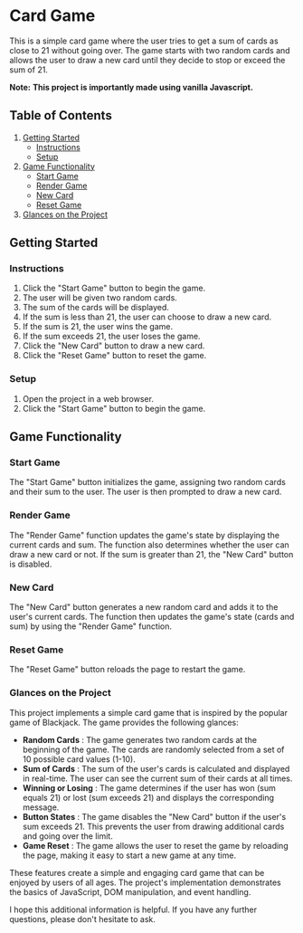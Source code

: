 
# Card Game

This is a simple card game where the user tries to get a sum of cards as close to 21 without going over. The game starts with two random cards and allows the user to draw a new card until they decide to stop or exceed the sum of 21.

**Note:** **This project is importantly made using vanilla Javascript.**

## Table of Contents

1. [Getting Started](#getting-started)
   * [Instructions](#instructions)
   * [Setup](#setup)
2. [Game Functionality](#game-functionality)
   * [Start Game](#start-game)
   * [Render Game](#render-game)
   * [New Card](#new-card)
   * [Reset Game](#reset-game)
3. [Glances on the Project](#glances-on-the-project)

## Getting Started

### Instructions

1. Click the "Start Game" button to begin the game.
2. The user will be given two random cards.
3. The sum of the cards will be displayed.
4. If the sum is less than 21, the user can choose to draw a new card.
5. If the sum is 21, the user wins the game.
6. If the sum exceeds 21, the user loses the game.
7. Click the "New Card" button to draw a new card.
8. Click the "Reset Game" button to reset the game.

### Setup

1. Open the project in a web browser.
2. Click the "Start Game" button to begin the game.

## Game Functionality

### Start Game

The "Start Game" button initializes the game, assigning two random cards and their sum to the user. The user is then prompted to draw a new card.

### Render Game

The "Render Game" function updates the game's state by displaying the current cards and sum. The function also determines whether the user can draw a new card or not. If the sum is greater than 21, the "New Card" button is disabled.

### New Card

The "New Card" button generates a new random card and adds it to the user's current cards. The function then updates the game's state (cards and sum) by using the "Render Game" function.

### Reset Game

The "Reset Game" button reloads the page to restart the game.


### Glances on the Project

This project implements a simple card game that is inspired by the popular game of Blackjack. The game provides the following glances:

* **Random Cards** : The game generates two random cards at the beginning of the game. The cards are randomly selected from a set of 10 possible card values (1-10).
* **Sum of Cards** : The sum of the user's cards is calculated and displayed in real-time. The user can see the current sum of their cards at all times.
* **Winning or Losing** : The game determines if the user has won (sum equals 21) or lost (sum exceeds 21) and displays the corresponding message.
* **Button States** : The game disables the "New Card" button if the user's sum exceeds 21. This prevents the user from drawing additional cards and going over the limit.
* **Game Reset** : The game allows the user to reset the game by reloading the page, making it easy to start a new game at any time.

These features create a simple and engaging card game that can be enjoyed by users of all ages. The project's implementation demonstrates the basics of JavaScript, DOM manipulation, and event handling.

I hope this additional information is helpful. If you have any further questions, please don't hesitate to ask.
